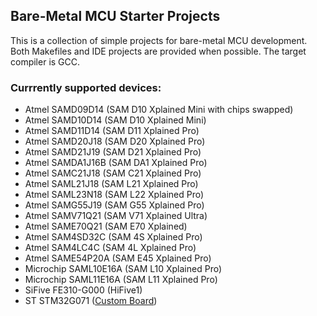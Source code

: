 ## Bare-Metal MCU Starter Projects

This is a collection of simple projects for bare-metal MCU development.
Both Makefiles and IDE projects are provided when possible.
The target compiler is GCC. 

### Currrently supported devices:

* Atmel SAMD09D14 (SAM D10 Xplained Mini with chips swapped)
* Atmel SAMD10D14 (SAM D10 Xplained Mini)
* Atmel SAMD11D14 (SAM D11 Xplained Pro)
* Atmel SAMD20J18 (SAM D20 Xplained Pro)
* Atmel SAMD21J19 (SAM D21 Xplained Pro)
* Atmel SAMDA1J16B (SAM DA1 Xplained Pro)
* Atmel SAMC21J18 (SAM C21 Xplained Pro)
* Atmel SAML21J18 (SAM L21 Xplained Pro)
* Atmel SAML23N18 (SAM L22 Xplained Pro)
* Atmel SAMG55J19 (SAM G55 Xplained Pro)
* Atmel SAMV71Q21 (SAM V71 Xplained Ultra)
* Atmel SAME70Q21 (SAM E70 Xplained)
* Atmel SAM4SD32C (SAM 4S Xplained Pro)
* Atmel SAM4LC4C (SAM 4L Xplained Pro)
* Atmel SAME54P20A (SAM E45 Xplained Pro)
* Microchip SAML10E16A (SAM L10 Xplained Pro)
* Microchip SAML11E16A (SAM L11 Xplained Pro)
* SiFive FE310-G000 (HiFive1)
* ST STM32G071 ([Custom Board](https://github.com/ataradov/breakout-boards/tree/master/stm32g071c))


